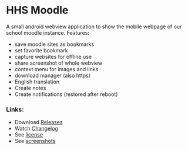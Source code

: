 # HHS Moodle
A small android webview application to show the mobile webpage of our school moodle instance. Features:

- save moodle sites as bookmarks
- set favorite bookmark
- capture websites for offline use
- share screenshot of whole webview
- context menu for images and links
- download manager (also https)
- English translation
- Create notes
- Create notifications (restored after reboot)

### Links:
- Download [Releases](https://github.com/scoute-dich/HHSMoodle/releases)
- Watch [Changelog](https://github.com/scoute-dich/HHSMoodle/blob/master/CHANGELOG.md)
- See [license](https://github.com/scoute-dich/HHSMoodle/blob/master/LICENSE.md)
- See [screenshots](https://github.com/scoute-dich/HHSMoodle/blob/master/SCREENSHOTS.md)

